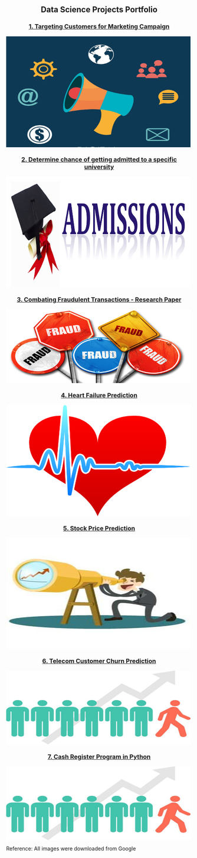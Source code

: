 <h2 align="center">Data Science Projects Portfolio</h2>

<h3 align="center">
<a href="https://github.com/ajitkolekar/Data-Science-Projects/tree/main/Targeting%20Customers%20for%20Marketing%20Campaign">1. Targeting Customers for Marketing Campaign</a></h3>
<img align="center" src="images/Marketing-campaign-concept.jpg" width="500" height="300"/>
<br/>

<h3 align="center">
<a href="https://github.com/ajitkolekar/Data-Science-Projects/tree/main/Determine%20chance%20of%20getting%20admitted%20to%20a%20specific%20university">2. Determine chance of getting admitted to a specific university</a></h3>
<img align="center" src="images/Admission-banner.jpg" width="500" height="300" />
<br/>

<h3 align="center">
<a href="https://github.com/ajitkolekar/Data-Science-Projects/tree/main/Combating%20Fraudulent%20Transactions">3. Combating Fraudulent Transactions - Research Paper</a></h3>
<img align="center" src="images/fraud.jpg" width="500" height="200" />
<br>

<h3 align="center">
<a href="https://github.com/ajitkolekar/Data-Science-Projects/tree/main/Heart%20Failure%20Prediction">4. Heart Failure Prediction</a></h3>
<img align="center" src="images/heart.jpeg" width="500" height="300" />
<br>

<h3 align="center">
<a href="https://github.com/ajitkolekar/Data-Science-Projects/tree/main/Stock%20Price%20Prediction">5. Stock Price Prediction</a></h3>
<img align="center" src="images/stock.jpg" width="500" height="300" />
<br>

<h3 align="center">
<a href="https://github.com/ajitkolekar/Data-Science-Projects/tree/main/Telecom%20Customer%20Churn%20Prediction">6. Telecom Customer Churn Prediction</a></h3>
<img align="center" src="images/churn.jpg" width="500" height="200" />
<br>

<h3 align="center">
<a href="https://github.com/ajitkolekar/Data-Science-Projects/tree/main/Telecom%20Customer%20Churn%20Prediction">7. Cash Register Program in Python</a></h3>
<img align="center" src="images/churn.jpg" width="500" height="200" />
<br>

Reference: All images were downloaded from Google
